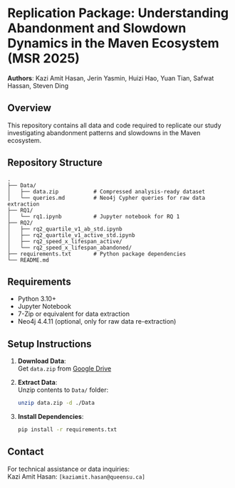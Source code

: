 # Replication Package: Understanding Abandonment and Slowdown Dynamics in the Maven Ecosystem (MSR 2025)

**Authors**: Kazi Amit Hasan, Jerin Yasmin, Huizi Hao, Yuan Tian, Safwat Hassan, Steven Ding

## Overview
This repository contains all data and code required to replicate our study investigating abandonment patterns and  slowdowns in the Maven ecosystem. 

## Repository Structure
```
.
├── Data/
│   ├── data.zip           # Compressed analysis-ready dataset
│   └── queries.md         # Neo4j Cypher queries for raw data extraction
├── RQ1/
│   └── rq1.ipynb          # Jupyter notebook for RQ 1
├── RQ2/
│   ├── rq2_quartile_v1_ab_std.ipynb      
│   ├── rq2_quartile_v1_active_std.ipynb   
│   ├── rq2_speed_x_lifespan_active/       
│   └── rq2_speed_x_lifespan_abandoned/   
├── requirements.txt       # Python package dependencies
└── README.md             
```

## Requirements
- Python 3.10+
- Jupyter Notebook
- 7-Zip or equivalent for data extraction
- Neo4j 4.4.11 (optional, only for raw data re-extraction)

## Setup Instructions
1. **Download Data**:  
   Get `data.zip` from [Google Drive](https://drive.google.com/drive/folders/1AJLes5f-SSUgTGcQt4Kfg6peYRpBtF1R)

2. **Extract Data**:  
   Unzip contents to `Data/` folder:
   ```bash
   unzip data.zip -d ./Data
   ```

3. **Install Dependencies**:
   ```bash
   pip install -r requirements.txt
   ```

## Contact
For technical assistance or data inquiries:  
Kazi Amit Hasan: `[kaziamit.hasan@queensu.ca]`  


<!-- ## Citation
```bibtex
@article{hasan2024maven,
  title={Understanding Abandonment and Slowdown Dynamics in the Maven Ecosystem},
  author={Hasan, Kazi Amit and Yasmin, Jerin and Hao, Huizi and Tian, Yuan and Hassan, Safwat and Ding, Steven},
  journal={[Journal Name]},
  year={2024},
  publisher={[Publisher]}
}
``` -->

